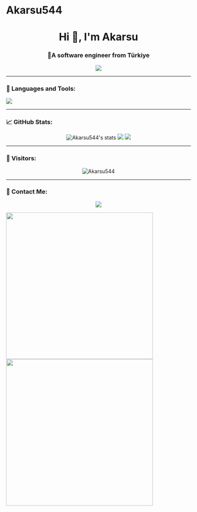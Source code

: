 # Akarsu544
<h1 align="center">Hi 👋, I'm Akarsu</h1>
<h3 align="center">🚀A software engineer from Türkiye </h3>

<p align="center">
  <img src="https://readme-typing-svg.herokuapp.com?font=Fira+Code&size=22&duration=3000&pause=1000&color=36BCF7&center=true&vCenter=true&width=435&lines=Welcome+to+my+GitHub+profile!;I'm+a+software+engineer;I+love+coding+and+design!;Feel+free+to+explore+my+repos!" />
</p>

---

### 🧰 Languages and Tools:

<p align="left">
  <img src="https://skillicons.dev/icons?i=html,css,js,react,tailwind,python,github" />
</p>

---

### 📈 GitHub Stats:

<p align="center">
  <img src="https://github-readme-stats.vercel.app/api?username=Akarsu544&show_icons=true&theme=radical" alt="Akarsu544's stats" />
  <img src="https://github-readme-streak-stats.herokuapp.com/?user=Akarsu544&theme=radical" />
  <img src="https://github-readme-stats.vercel.app/api/top-langs/?username=Akarsu544&layout=compact&theme=radical" />
</p>

---

### 🧭 Visitors:

<p align="center">
  <img src="https://komarev.com/ghpvc/?username=Akarsu544v&label=Profile+Views&color=brightgreen" alt="Akarsu544" />
</p>

---

### 🎯 Contact Me:

<p align="center">
  <a href="mailto:ensarakarsu0@gmail.com"><img src="https://img.shields.io/badge/Gmail-D14836?style=for-the-badge&logo=gmail&logoColor=white"/></a>
</p>


<img src="https://media.tenor.com/2ITHaiXAjNcAAAAi/night-shift-work.gif" width="400" />
<img src="https://media1.tenor.com/m/2fXbn6Xtt0UAAAAC/software-software-development.gif" width="400" \>




